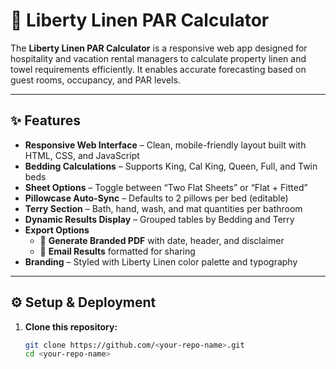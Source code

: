# 🧺 Liberty Linen PAR Calculator

The **Liberty Linen PAR Calculator** is a responsive web app designed for hospitality and vacation rental managers to calculate property linen and towel requirements efficiently. It enables accurate forecasting based on guest rooms, occupancy, and PAR levels.

---

## ✨ Features

- **Responsive Web Interface** – Clean, mobile-friendly layout built with HTML, CSS, and JavaScript  
- **Bedding Calculations** – Supports King, Cal King, Queen, Full, and Twin beds  
- **Sheet Options** – Toggle between “Two Flat Sheets” or “Flat + Fitted”  
- **Pillowcase Auto-Sync** – Defaults to 2 pillows per bed (editable)  
- **Terry Section** – Bath, hand, wash, and mat quantities per bathroom  
- **Dynamic Results Display** – Grouped tables by Bedding and Terry  
- **Export Options**  
  - 📄 **Generate Branded PDF** with date, header, and disclaimer  
  - 📧 **Email Results** formatted for sharing  
- **Branding** – Styled with Liberty Linen color palette and typography

---

## ⚙️ Setup & Deployment

1. **Clone this repository:**
   ```bash
   git clone https://github.com/<your-repo-name>.git
   cd <your-repo-name>
